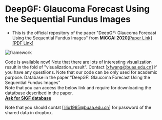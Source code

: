 # DeepGF: Glaucoma Forecast Using the Sequential Fundus Images
- This is the official repository of the paper "DeepGF: Glaucoma Forecast Using the Sequential Fundus Images" from **MICCAI 2020**[[Paper Link]](https://link.springer.com/chapter/10.1007/978-3-030-59722-1_60, "Paper Link")[[PDF Link]](https://link.springer.com/content/pdf/10.1007%2F978-3-030-59722-1_60.pdf)

![framework](./imgs/framework.png)

Code is available now! Note that there are lots of interesting visualization result in the fold of "visualization_result". Contact [xfwang@buaa.edu.cn] if you have any questiions.
Note that our code can be only used for academic purpose.
Database in the paper "DeepGF: Glaucoma Forecast Using the Sequential Fundus Images"<br/>
Note that you can access the below link and require for downloading the datatbase described in the paper.<br/>
<b>[Ask for SIGF database](https://www.dropbox.com/s/a0p05573xx37lfx/SIGF-database.rar?dl=0)</b> 

Note that you should contat [liliu1995@buaa.edu.cn] for password of the shared data in dropbox.
